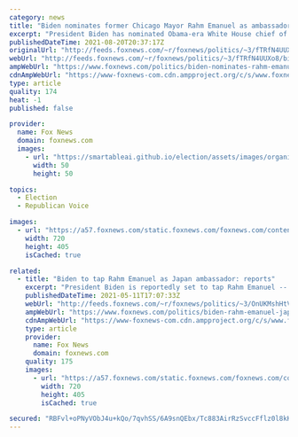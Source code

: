```yaml
---
category: news
title: "Biden nominates former Chicago Mayor Rahm Emanuel as ambassador to Japan"
excerpt: "President Biden has nominated Obama-era White House chief of staff and former Chicago Mayor Rahm Emanuel a U.S. ambassador to Japan."
publishedDateTime: 2021-08-20T20:37:17Z
originalUrl: "http://feeds.foxnews.com/~r/foxnews/politics/~3/fTRfN4UUXo8/biden-nominates-rahm-emanuel-ambassador-japan"
webUrl: "http://feeds.foxnews.com/~r/foxnews/politics/~3/fTRfN4UUXo8/biden-nominates-rahm-emanuel-ambassador-japan"
ampWebUrl: "https://www.foxnews.com/politics/biden-nominates-rahm-emanuel-ambassador-japan.amp"
cdnAmpWebUrl: "https://www-foxnews-com.cdn.ampproject.org/c/s/www.foxnews.com/politics/biden-nominates-rahm-emanuel-ambassador-japan.amp"
type: article
quality: 174
heat: -1
published: false

provider:
  name: Fox News
  domain: foxnews.com
  images:
    - url: "https://smartableai.github.io/election/assets/images/organizations/foxnews.com-50x50.jpg"
      width: 50
      height: 50

topics:
  - Election
  - Republican Voice

images:
  - url: "https://a57.foxnews.com/static.foxnews.com/foxnews.com/content/uploads/2021/01/720/405/Biden-Rahm.jpg?ve=1&tl=1"
    width: 720
    height: 405
    isCached: true

related:
  - title: "Biden to tap Rahm Emanuel as Japan ambassador: reports"
    excerpt: "President Biden is reportedly set to tap Rahm Emanuel -- former President Barack Obama's chief of staff and Chicago mayor -- as U.S. ambassador to Japan. "
    publishedDateTime: 2021-05-11T17:07:33Z
    webUrl: "http://feeds.foxnews.com/~r/foxnews/politics/~3/OnUKMshHtV0/biden-rahm-emanuel-japan-ambassador"
    ampWebUrl: "https://www.foxnews.com/politics/biden-rahm-emanuel-japan-ambassador.amp"
    cdnAmpWebUrl: "https://www-foxnews-com.cdn.ampproject.org/c/s/www.foxnews.com/politics/biden-rahm-emanuel-japan-ambassador.amp"
    type: article
    provider:
      name: Fox News
      domain: foxnews.com
    quality: 175
    images:
      - url: "https://a57.foxnews.com/static.foxnews.com/foxnews.com/content/uploads/2021/01/720/405/GettyImages-1165549574.jpg?ve=1&tl=1"
        width: 720
        height: 405
        isCached: true

secured: "RBFvl+oPNyVObJ4u+kQo/7qvhSS/6A9snQEbx/Tc883AirRzSvccFflz0l8kKyPIJzT8U7x7grBdoHWjnSGGcDkmQVsEhJxXTdV+MDOuy5BzbjbbMmcJnCmUWmOztW23pIKjPdZ5O++ic6euDpLt6YhNPKu84WUQfIt373wal0zcCct7zn/QjkMB/GHgdPb5CwoSGPZ/VBjwZSmXwUkA29RPZZAN5mbx8W6dnVzWQOZIakEtMVxD6hks6AKjHcSZqPVJHk+lbhamsMe9aOeRDIwh/2SPtfBvLOmOxGWPSyY+edFT15CALff29pfmY5ZLOawW/H1HU6Zm/vuX4QiY7pUdaRUd0OVJdZ48GwSt2nk=;oknoCgnAGYhlod+2rBH6sg=="
---
```


